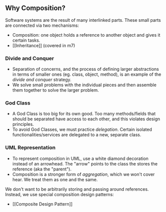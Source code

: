 ## Why Composition?
Software systems are the result of many interlinked parts. 
These small parts are connected via two mechanisms: 
- Composition: one object holds a reference to another object and gives it certain tasks.  
- [[Inheritance]] (covered in m7)

### Divide and Conquer
- Separation of concerns, and the process of defining larger abstractions in terms of smaller ones (eg. class, object, method), is an example of the *divide and conquer* strategy.
- We solve small problems with the individual pieces and then assemble them together to solve the larger problem. 

### God Class
- A God Class is too big for its own good. Too many methods/fields that should be separated have access to each other, and this violates design principles. 
- To avoid God Classes, we must practice *delegation*. Certain isolated functionalities/services are delegated to a new, separate class. 

### UML Representation
- To represent composition in UML, use a white diamond decoration instead of an arrowhead. The "arrow" points to the class the stores the reference (aka the "parent"). 
- Composition is a stronger form of *aggregation*, which we won't cover hear. We treat them as one and the same. 

We don't want to be arbitrarily storing and passing around references. 
Instead, we use special composition design patterns: 
- [[Composite Design Pattern]]